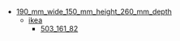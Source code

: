 * [190_mm_wide_150_mm_height_260_mm_depth](190_mm_wide_150_mm_height_260_mm_depth)
  * [ikea](190_mm_wide_150_mm_height_260_mm_depth/ikea)
    * [503_161_82](190_mm_wide_150_mm_height_260_mm_depth/ikea/503_161_82)
